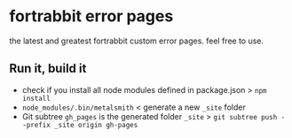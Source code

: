 # fortrabbit error pages

the latest and greatest fortrabbit custom error pages. feel free to use.

## Run it, build it

* check if you install all node modules defined in package.json  > `npm install`
* `node_modules/.bin/metalsmith` < generate a new `_site` folder
* Git subtree `gh_pages` is the generated folder `_site` > `git subtree push --prefix _site origin gh-pages`

